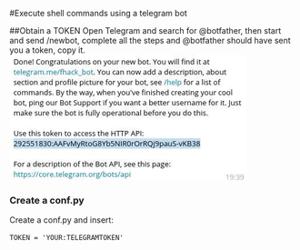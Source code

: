 #Execute shell commands using a telegram bot

##Obtain a TOKEN
Open Telegram and search for @botfather, then start and send /newbot, complete all the steps and @botfather should have sent you a token, copy it.
![alt tag](readme.jpg)
### Create a conf.py

Create a conf.py and insert:
```
TOKEN = 'YOUR:TELEGRAMTOKEN'

```
